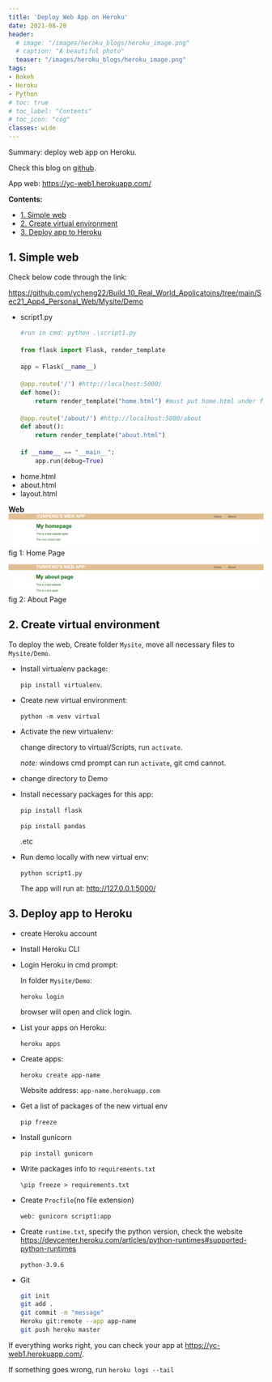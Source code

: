 ```yaml
---
title: 'Deploy Web App on Heroku'
date: 2021-08-20
header:
  # image: "/images/heroku_blogs/heroku_image.png"
  # caption: "A beautiful photo"
  teaser: "/images/heroku_blogs/heroku_image.png"
tags:
- Bokeh
- Heroku
- Python
# toc: true
# toc_label: "Contents"
# toc_icon: "cog"
classes: wide
---
```


Summary: deploy web app on Heroku.

Check this blog on [github](https://github.com/ycheng22/ycheng22.github.io/blob/master/_posts/2021-08-20-Deploy_web_app_on_Heroku.md).

App web: <https://yc-web1.herokuapp.com/>

**Contents:**
- [1. Simple web](#1-simple-web)
- [2. Create virtual environment](#2-create-virtual-environment)
- [3. Deploy app to Heroku](#3-deploy-app-to-heroku)

## 1. Simple web

Check below code through the link:

<https://github.com/ycheng22/Build_10_Real_World_Applicatoins/tree/main/Sec21_App4_Personal_Web/Mysite/Demo>

- script1.py
  ```python
  #run in cmd: python .\script1.py

  from flask import Flask, render_template

  app = Flask(__name__)

  @app.route('/') #http://localhost:5000/
  def home():
      return render_template("home.html") #must put home.html under folder "template"

  @app.route('/about/') #http://localhost:5000/about
  def about():
      return render_template("about.html")

  if __name__ == "__main__":
      app.run(debug=True)
  ```
- home.html
- about.html
- layout.html

<!-- <script src="https://github.com/ycheng22/Build_10_Real_World_Applicatoins/blob/main/Sec21_App4_Personal_Web/Mysite/Demo/script1.py"></script> -->


**Web**
![name](/images/heroku_blogs/home_page.png)
fig 1: Home Page

![name](/images/heroku_blogs/about_page.png)
fig 2: About Page

## 2. Create virtual environment

To deploy the web, Create folder `Mysite`, move all necessary files to` Mysite/Demo`.

- Install virtualenv package:

  ```pip install virtualenv```.
- Create new virtual environment:

  ```python -m venv virtual```
- Activate the new virtualenv:

  change directory to virtual/Scripts, run ```activate```.

  *note:* windows cmd prompt can run `activate`, git cmd cannot.

- change directory to Demo

- Install necessary packages for this app:

  ```pip install flask```

  ```pip install pandas```

  .etc

- Run demo locally with new virtual env:

  ```python script1.py```

  The app will run at: http://127.0.0.1:5000/

## 3. Deploy app to Heroku
- create Heroku account
- Install Heroku CLI
- Login Heroku in cmd prompt:

  In folder `Mysite/Demo`:

  ```heroku login```

  browser will open and click login.
- List your apps on Heroku:

  ```heroku apps```

- Create apps:

  ```heroku create app-name```

  Website address:  `app-name.herokuapp.com`
- Get a list of packages of the new virtual env

  ```pip freeze```

- Install gunicorn

  ```pip install gunicorn```

- Write packages info to `requirements.txt`

  ```\pip freeze > requirements.txt```

- Create `Procfile`(no file extension)

  ```web: gunicorn script1:app```
- Create `runtime.txt`, specify the python version, check the website <https://devcenter.heroku.com/articles/python-runtimes#supported-python-runtimes>

  ```python-3.9.6```
- Git

  ```bash
  git init
  git add .
  git commit -m "message"
  Heroku git:remote --app app-name
  git push heroku master
  ```

If everything works right, you can check your app at <https://yc-web1.herokuapp.com/>.

If something goes wrong, run ```heroku logs --tail```
